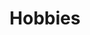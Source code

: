 ---
layout: single
author_profile: true
permalink: /hobbies/
title: Hobbies
tags: [hobby]
modified: 4-14-2019
comments: false
---